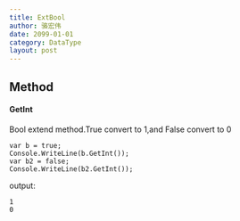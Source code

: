 ```yaml
---
title: ExtBool
author: 骆宏伟
date: 2099-01-01
category: DataType
layout: post
---
```


## Method

#### GetInt
Bool extend method.True convert to 1,and False convert to 0
```
var b = true;
Console.WriteLine(b.GetInt());
var b2 = false;
Console.WriteLine(b2.GetInt());
```
output:
```
1
0
```